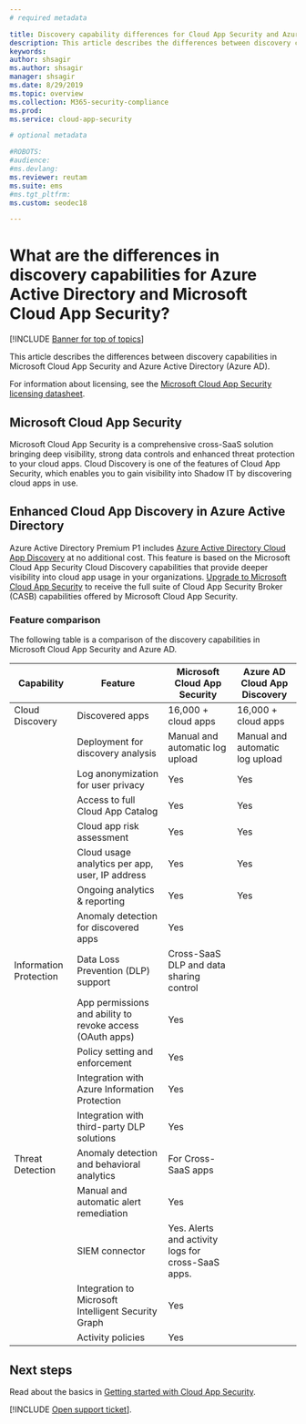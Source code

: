 ```yaml
---
# required metadata

title: Discovery capability differences for Cloud App Security and Azure AD
description: This article describes the differences between discovery capabilities in Microsoft Cloud App Security and Azure AD.
keywords:
author: shsagir
ms.author: shsagir
manager: shsagir
ms.date: 8/29/2019
ms.topic: overview
ms.collection: M365-security-compliance
ms.prod:
ms.service: cloud-app-security

# optional metadata

#ROBOTS:
#audience:
#ms.devlang:
ms.reviewer: reutam
ms.suite: ems
#ms.tgt_pltfrm:
ms.custom: seodec18

---
```

# What are the differences in discovery capabilities for Azure Active Directory and Microsoft Cloud App Security?

[!INCLUDE [Banner for top of topics](includes/banner.md)]

This article describes the differences between discovery capabilities in Microsoft Cloud App Security and Azure Active Directory (Azure AD).

For information about licensing, see the [Microsoft Cloud App Security licensing datasheet](https://aka.ms/mcaslicensing).

## Microsoft Cloud App Security

Microsoft Cloud App Security is a comprehensive cross-SaaS solution bringing deep visibility, strong data controls and enhanced threat protection to your cloud apps. Cloud Discovery is one of the features of Cloud App Security, which enables you to gain visibility into Shadow IT by discovering cloud apps in use.

## Enhanced Cloud App Discovery in Azure Active Directory

Azure Active Directory Premium P1 includes [Azure Active Directory Cloud App Discovery](https://aka.ms/caddocsnew) at no additional cost. This feature is based on the Microsoft Cloud App Security Cloud Discovery capabilities that provide deeper visibility into cloud app usage in your organizations. [Upgrade to Microsoft Cloud App Security](https://www.microsoft.com/cloud-platform/cloud-app-security) to receive the full suite of Cloud App Security Broker (CASB) capabilities offered by Microsoft Cloud App Security.

### Feature comparison

The following table is a comparison of the discovery capabilities in Microsoft Cloud App Security and Azure AD.

|Capability|Feature|Microsoft Cloud App Security|Azure AD Cloud App Discovery|
|----|----|----|----|
|Cloud Discovery|Discovered apps|16,000 + cloud apps|16,000 + cloud apps|
||Deployment for discovery analysis|Manual and automatic log upload|Manual and automatic log upload|
||Log anonymization for user privacy|Yes|Yes|
||Access to full Cloud App Catalog|Yes|Yes|
||Cloud app risk assessment|Yes|Yes|
||Cloud usage analytics per app, user, IP address|Yes|Yes|
||Ongoing analytics & reporting|Yes|Yes|
||Anomaly detection for discovered apps|Yes||
|Information Protection|Data Loss Prevention (DLP) support|Cross-SaaS DLP and data sharing control||
||App permissions and ability to revoke access (OAuth apps)|Yes||
||Policy setting and enforcement|Yes||
||Integration with Azure Information Protection |Yes||
||Integration with third-party DLP solutions|Yes||
|Threat Detection|Anomaly detection and behavioral analytics|For Cross-SaaS apps||
||Manual and automatic alert remediation|Yes||
||SIEM connector|Yes. Alerts and activity logs for cross-SaaS apps.||
||Integration to Microsoft Intelligent Security Graph|Yes||
||Activity policies|Yes||

## Next steps

Read about the basics in [Getting started with Cloud App Security](getting-started-with-cloud-app-security.md).

[!INCLUDE [Open support ticket](includes/support.md)].
